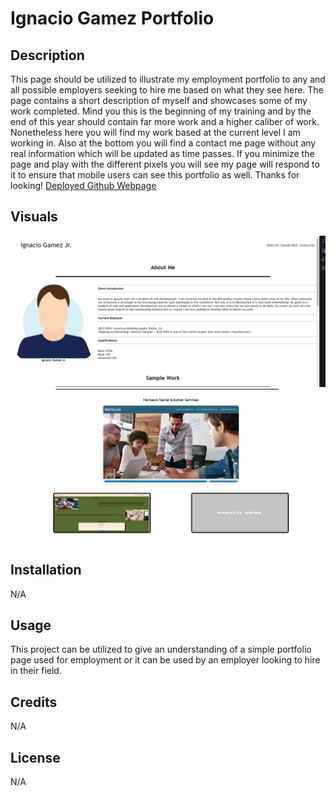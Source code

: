 # Ignacio Gamez Portfolio

## Description
This page should be utilized to illustrate my employment portfolio to any and all possible employers seeking to hire me based on what they see here.
The page contains a short description of myself and showcases some of my work completed. Mind you this is the beginning of my training and by the end of this year should contain far more work and a higher caliber of work. Nonetheless here you will find my work based at the current level I am working in. Also at the bottom you will find a contact me page without any real information which will be updated as time passes. If you minimize the page and play with the different pixels you will see my page will respond to it to ensure that mobile users can see this portfolio  as well. Thanks for looking!
[Deployed Github Webpage]()

## Visuals

![alt text](./assets/images/Portfolio%20Webpage%20(1).png)
![alt text](./assets/images/Portfolio%20Webpage%20(2).png)


## Installation

N/A

## Usage
This project can be utilized to give an understanding of a simple portfolio page used for employment or it can be used by an employer looking to hire in their field.


## Credits

N/A

## License

N/A